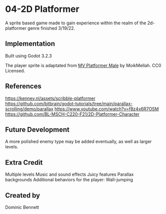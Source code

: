 # 04-2D Platformer

A sprite based game made to gain experience within the realm of the 2d-platformer genre finished 3/19/22.

## Implementation
Built using Godot 3.2.3

The player sprite is adaptated from [MV Platformer Male](https://opengameart.org/content/mv-platformer-male-32x64) by MoikMellah. CC0 Licensed.

## References
https://kenney.nl/assets/scribble-platformer
https://github.com/bitbrain/godot-tutorials/tree/main/parallax-scrolling/demo/parallax
https://www.youtube.com/watch?v=f8z4x6R7OSM
https://github.com/BL-MSCH-C220-F21/2D-Platformer-Character

## Future Development
A more polished enemy type may be added eventually, as well as larger levels.

## Extra Credit
Multiple levels
Music and sound effects
Juicy features
Parallax backgrounds
Additional behaviors for the player: Wall-jumping

## Created by 
Dominic Bennett
